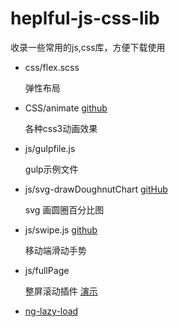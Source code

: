 # heplful-js-css-lib
收录一些常用的js,css库，方便下载使用

*	css/flex.scss	
	
	弹性布局
	
*	CSS/animate [github](https://github.com/daneden/animate.css)
	
	各种css3动画效果	
	
*	js/gulpfile.js	
	
	gulp示例文件
*	js/svg-drawDoughnutChart [gitHub](https://github.com/githiro/drawDoughnutChart)
	
	svg 画圆圈百分比图
*	js/swipe.js [github](https://github.com/thebird/Swipe)
	
	移动端滑动手势	
*	js/fullPage

	整屏滚动插件 [演示](http://www.dowebok.com/demo/2014/77/)
	

	

*	[ng-lazy-load](https://github.com/yuanxj1024/angular-lazy-load-driective)
